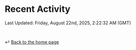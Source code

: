 # Recent Activity

<!--RECENT_ACTIVITY:start-->
<!--RECENT_ACTIVITY:end-->

<!--RECENT_ACTIVITY:last_update-->
Last Updated: Friday, August 22nd, 2025, 2:22:32 AM (GMT)
<!--RECENT_ACTIVITY:last_update_end-->

<br>

↩️ [Back to the home page](/README.md)
